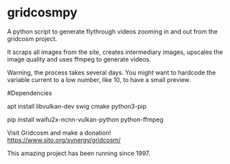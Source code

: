 # gridcosmpy

A python script to generate flythrough videos zooming in and out from the gridcosm project.

It scraps all images from the site, creates intermediary images, upscales the image quality and uses ffmpeg to generate videos.

Warning, the process takes several days. You might want to hardcode the variable current to a low number, like 10, to have a small preview.

#Dependencies

apt install libvulkan-dev swig cmake python3-pip

pip install waifu2x-ncnn-vulkan-python python-ffmpeg

Visit Gridcosm and make a donation! https://www.sito.org/synergy/gridcosm/

This amazing project has been running since 1997.

